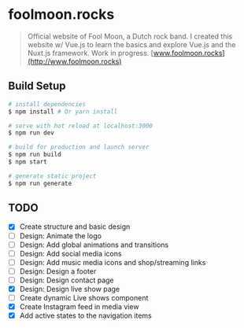 # foolmoon.rocks

> Official website of Fool Moon, a Dutch rock band. 
I created this website w/ Vue.js to learn the basics and explore Vue.js and the Nuxt.js framework. Work in progress.
[www.foolmoon.rocks](http://www.foolmoon.rocks)

## Build Setup

``` bash
# install dependencies
$ npm install # Or yarn install

# serve with hot reload at localhost:3000
$ npm run dev

# build for production and launch server
$ npm run build
$ npm start

# generate static project
$ npm run generate
```

## TODO
* [x] Create structure and basic design
* [ ] Design: Animate the logo
* [ ] Design: Add global animations and transitions
* [ ] Design: Add social media icons
* [ ] Design: Add music media icons and shop/streaming links
* [ ] Design: Design a footer
* [ ] Design: Design contact page
* [x] Design: Design live show page
* [ ] Create dynamic Live shows component
* [x] Create Instagram feed in media view
* [x] Add active states to the navigation items

